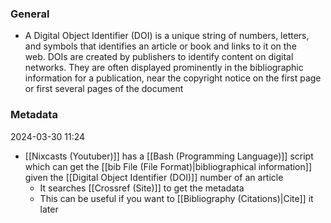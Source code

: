 ### General
- A Digital Object Identifier (DOI) is a unique string of numbers, letters, and symbols that identifies an article or book and links to it on the web. DOIs are created by publishers to identify content on digital networks. They are often displayed prominently in the bibliographic information for a publication, near the copyright notice on the first page or first several pages of the document


### Metadata
2024-03-30 11:24
- [[Nixcasts (Youtuber)]] has a [[Bash (Programming Language)]] script which can get the [[bib File (File Format)|bibliographical information]] given the [[Digital Object Identifier (DOI)]] number of an article
	- It searches [[Crossref (Site)]] to get the metadata
	- This can be useful if you want to [[Bibliography (Citations)|Cite]] it later